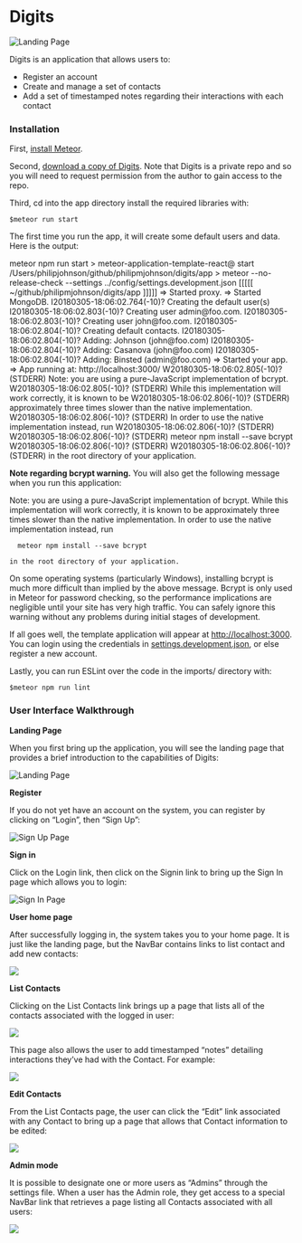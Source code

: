 <html lang="en-US">
<head>
</head>
<body>

<h1>Digits</h1>
<p><img src="doc/landing_page.png" alt="Landing Page"></p>

<p>Digits is an application that allows users to:</p>
<ul>
    <li>Register an account</li>
    <li>Create and manage a set of contacts</li>
    <li>Add a set of timestamped notes regarding their interactions with each contact</li>
</ul>

<h3>Installation</h3>
<p>First, <a href="https://www.meteor.com/install">install Meteor</a>.</p>
<p></p>
<p>Second, <a href="https://github.com/RyutoKitagawa/digits">download a copy of Digits</a>. Note that Digits is a private repo and so you will need to request permission from the author to gain access to the repo.</p>


<p>Third, cd into the app directory install the required libraries with:</p>

<div class="highlighter-rouge">

    $meteor run start
    
</div>
<p>The first time you run the app, it will create some default users and data. Here is the output:</p>

<div class="highlighter-rouge">
    meteor npm run start
    > meteor-application-template-react@ start /Users/philipjohnson/github/philipmjohnson/digits/app
    > meteor --no-release-check --settings ../config/settings.development.json
    [[[[[ ~/github/philipmjohnson/digits/app ]]]]]             
    => Started proxy.                             
    => Started MongoDB.                           
    I20180305-18:06:02.764(-10)? Creating the default user(s)
    I20180305-18:06:02.803(-10)?   Creating user admin@foo.com.
    I20180305-18:06:02.803(-10)?   Creating user john@foo.com.
    I20180305-18:06:02.804(-10)? Creating default contacts.
    I20180305-18:06:02.804(-10)?   Adding: Johnson (john@foo.com)
    I20180305-18:06:02.804(-10)?   Adding: Casanova (john@foo.com)
    I20180305-18:06:02.804(-10)?   Adding: Binsted (admin@foo.com)
    => Started your app.
    => App running at: http://localhost:3000/
    W20180305-18:06:02.805(-10)? (STDERR) Note: you are using a pure-JavaScript implementation of bcrypt.
    W20180305-18:06:02.805(-10)? (STDERR) While this implementation will work correctly, it is known to be
    W20180305-18:06:02.806(-10)? (STDERR) approximately three times slower than the native implementation.
    W20180305-18:06:02.806(-10)? (STDERR) In order to use the native implementation instead, run
    W20180305-18:06:02.806(-10)? (STDERR) 
    W20180305-18:06:02.806(-10)? (STDERR)   meteor npm install --save bcrypt
    W20180305-18:06:02.806(-10)? (STDERR) 
    W20180305-18:06:02.806(-10)? (STDERR) in the root directory of your application.
</div>

<b>Note regarding bcrypt warning.</b> You will also get the following message when you run this application:
                                     
<div class="highlighter-rouge">
    Note: you are using a pure-JavaScript implementation of bcrypt.
    While this implementation will work correctly, it is known to be
    approximately three times slower than the native implementation.
    In order to use the native implementation instead, run
    
      meteor npm install --save bcrypt
    
    in the root directory of your application.

</div>

<p>On some operating systems (particularly Windows), installing bcrypt is much more difficult than implied by the above message. Bcrypt is only used in Meteor for password checking, so the performance implications are negligible until your site has very high traffic. You can safely ignore this warning without any problems during initial stages of development.
</p>

<p>If all goes well, the template application will appear at <a href="http://localhost:3000">http://localhost:3000</a>. You can login using the credentials in <a href="https://github.com/RyutoKitagawa/digits/blob/master/config/settings.development.json">settings.development.json</a>, or else register a new account.
</p>

<p>Lastly, you can run ESLint over the code in the imports/ directory with:
</p>

<div class="highlighter-rouge">

    $meteor npm run lint
    
</div>

<h3>User Interface Walkthrough</h3>
<b>Landing Page</b>
<p>When you first bring up the application, you will see the landing page that provides a brief introduction to the capabilities of Digits:
</p>

<img src="doc/landing_page.png" alt="Landing Page">
<p/>

<b>Register</b>
<p>If you do not yet have an account on the system, you can register by clicking on “Login”, then “Sign Up”:</p>

<img src="doc/sign_up.png" alt="Sign Up Page">
<p/>

<b>Sign in</b>
<p>Click on the Login link, then click on the Signin link to bring up the Sign In page which allows you to login:</p>

<img src="doc/login_page.png" alt="Sign In Page">
<p/>

<b>User home page</b>
<p>After successfully logging in, the system takes you to your home page. It is just like the landing page, but the NavBar contains links to list contact and add new contacts:</p>

<img src="doc/landing_page_signed_in.png">
<p/>

<b>List Contacts</b>
<p>Clicking on the List Contacts link brings up a page that lists all of the contacts associated with the logged in user:
</p>

<img src="doc/list_contacts.png">
<p/>

<p>This page also allows the user to add timestamped “notes” detailing interactions they’ve had with the Contact. For example:
</p>

<img src="doc/list_contacts_notes.png">
<p/>

<b>Edit Contacts</b>
<p>From the List Contacts page, the user can click the “Edit” link associated with any Contact to bring up a page that allows that Contact information to be edited:
</p>

<img src="doc/edit_contact.png">
<p/>

<b>Admin mode</b>
<p>It is possible to designate one or more users as “Admins” through the settings file. When a user has the Admin role, they get access to a special NavBar link that retrieves a page listing all Contacts associated with all users:
</p>

<img src="doc/admin.png">

</body>
